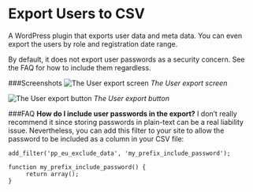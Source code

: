 # Export Users to CSV
A WordPress plugin that exports user data and meta data. You can even export the users by role and registration date range. 

By default, it does not export user passwords as a security concern. See the FAQ for how to include them regardless.

###Screenshots
![The User export screen](screenshot-1.gif)
_The User export screen_

![The User export button](screenshot-2.png)
_The User export button_

###FAQ
**How do I include user passwords in the export?**
I don’t really recommend it since storing passwords in plain-text can be a real liability issue. Nevertheless, you can add this filter to your site to allow the password to be included as a column in your CSV file:

```
add_filter('pp_eu_exclude_data', 'my_prefix_include_password');

function my_prefix_include_password() {
     return array();
}
```
